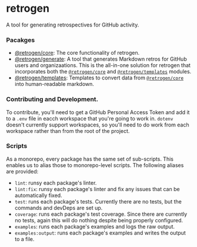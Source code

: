 # retrogen

A tool for generating retrospectives for GitHub activity.

### Pacakges

- [@retrogen/core](./core/): The core functionality of retrogen.
- [@retrogen/generate](./generate/): A tool that generates Markdown retros for GitHub users and organizaations. This is the all-in-one solution for retrogen that incorporates both the [`@retrogen/core`](./core/) and [`@retrogen/templates`](./templates/) modules.
- [@retrogen/templates](./templates/): Templates to convert data from [`@retrogen/core`](./core/) into human-readable markdown.

### Contributing and Development.

To contribute, you'll need to get a GitHub Personal Access Token and add it to a `.env` file in eacch workspace that you're going to work in. `dotenv` doesn't currently support workspaces, so you'll need to do work from each workspace rather than from the root of the project.

### Scripts

As a monorepo, every package has the same set of sub-scripts. This enables us to alias those to monorepo-level scripts. The following aliases are provided:

- `lint`: runsy each package's linter.
- `lint:fix`: runsy each package's linter and fix any issues that can be automatically fixed.
- `test`: runs each package's tests. Currently there are no tests, but the commands and devDeps are set up.
- `coverage`: runs each package's test coverage. Since there are currently no tests, again this will do nothing despite being properly configured.
- `examples`: runs each package's examples and logs the raw output.
- `examples:output`: runs each package's examples and writes the output to a file.